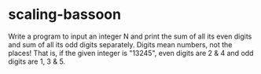 # scaling-bassoon
Write a program to input an integer N and print the sum of all its even digits and sum of all its odd digits separately. Digits mean numbers, not the places! That is, if the given integer is "13245", even digits are 2 &amp; 4 and odd digits are 1, 3 &amp; 5.
